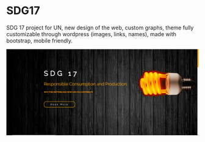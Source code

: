


# SDG17
 SDG 17 project for UN, new design of the web, custom graphs, theme fully customizable through wordpress (images, links, names),
 made with bootstrap, mobile friendly.
 
![Screenshot](SDG17prewiev.PNG?raw=true "Title")

